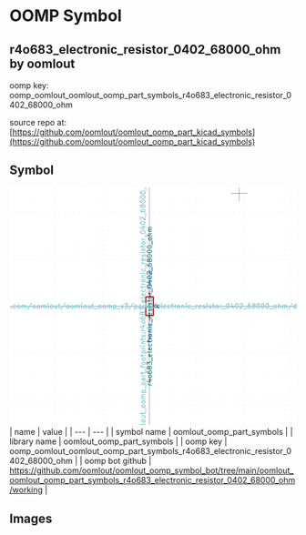 # OOMP Symbol  
## r4o683_electronic_resistor_0402_68000_ohm  by oomlout  
  
oomp key: oomp_oomlout_oomlout_oomp_part_symbols_r4o683_electronic_resistor_0402_68000_ohm  
  
source repo at: [https://github.com/oomlout/oomlout_oomp_part_kicad_symbols](https://github.com/oomlout/oomlout_oomp_part_kicad_symbols)  
## Symbol  
  
[![working.png](working_600.png)](working.png)  
| name | value | 
| --- | --- | 
| symbol name | oomlout_oomp_part_symbols | 
| library name | oomlout_oomp_part_symbols | 
| oomp key | oomp_oomlout_oomlout_oomp_part_symbols_r4o683_electronic_resistor_0402_68000_ohm | 
| oomp bot github | https://github.com/oomlout/oomlout_oomp_symbol_bot/tree/main/oomlout_oomlout_oomp_part_symbols_r4o683_electronic_resistor_0402_68000_ohm/working | 
## Images  
